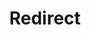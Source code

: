 ﻿---
layout: src/layouts/Redirect.astro
title: Redirect
redirect: https://yamldoc.liuyan.wang/docs/administration/data/octopus-database
pubDate:  2023-01-01
navSearch: false
navSitemap: false
navMenu: false
---
